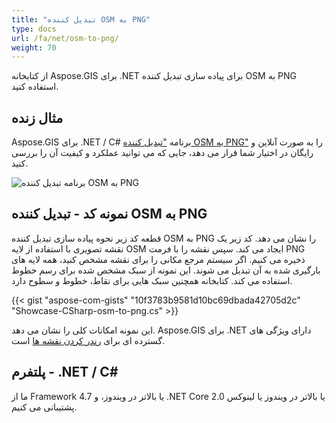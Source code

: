 ```yaml
---
title: "تبدیل کننده OSM به PNG"
type: docs
url: /fa/net/osm-to-png/
weight: 70
---
```


از کتابخانه Aspose.GIS برای .NET برای پیاده سازی تبدیل کننده OSM به PNG استفاده کنید.

## **مثال زنده**

Aspose.GIS برای .NET / C# برنامه ["تبدیل کننده OSM به PNG"](https://products.aspose.app/gis/viewer/osm-to-png) را به صورت آنلاین و رایگان در اختیار شما قرار می دهد، جایی که می توانید عملکرد و کیفیت آن را بررسی کنید.

![برنامه تبدیل کننده OSM به PNG](viewer.png)

## **نمونه کد - تبدیل کننده OSM به PNG**

قطعه کد زیر نحوه پیاده سازی تبدیل کننده OSM به PNG را نشان می دهد. کد زیر یک نقشه تصویری با استفاده از لایه OSM ایجاد می کند. سپس نقشه را با فرمت PNG ذخیره می کنیم. اگر سیستم مرجع مکانی را برای نقشه مشخص کنید، همه لایه های بارگیری شده به آن تبدیل می شوند.
این نمونه از سبک مشخص شده برای رسم خطوط استفاده می کند. کتابخانه همچنین سبک هایی برای نقاط، خطوط و سطوح دارد.

{{< gist "aspose-com-gists" "10f3783b9581d10bc69dbada42705d2c" "Showcase-CSharp-osm-to-png.cs" >}}

این نمونه امکانات کلی را نشان می دهد. Aspose.GIS برای .NET دارای ویژگی های گسترده ای برای [رندر کردن نقشه ها](https://docs.aspose.com/gis/net/map-rendering/) است.

## **پلتفرم - .NET / C#**

ما از Framework 4.7 یا بالاتر در ویندوز، و .NET Core 2.0 یا بالاتر در ویندوز یا لینوکس پشتیبانی می کنیم.
